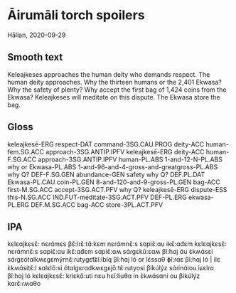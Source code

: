 # Āirumāli torch spoilers

Hālian, 2020-09-29

## Smooth text

Keleajkeses approaches the human deity who demands respect.
The human deity approaches.
Why the thirteen humans or the 2,401 Ekwasa?
Why the safety of plenty? Why accept the first bag of 1,424 coins from the Ekwasa?
Keleajkeses will meditate on this dispute.
The Ekwasa store the bag.

## Gloss

keleajkesē-ERG respect-DAT command-3SG.CAU.PROG deity-ACC human-fem.SG.ACC approach-3SG.ANTIP.IPFV
keleajkesē-ERG deity-ACC human-F.SG.ACC approach-3SG.ANTIP.IPFV
human-PL.ABS 1-and-12-N-PL.ABS why or Ekwasa-PL.ABS 1-and-96-and-4-gross-and-greatgross-PL.ABS why Q?
DEF-F.SG.GEN abundance-GEN safety why Q? DEF.PL.DAT Ekwasa-PL.CAU coin-PL.GEN 8-and-120-and-9-gross-PL.GEN bag-ACC first-M.SG.ACC accept-3SG.ACT.PFV why Q?
keleajkesē-ERG dispute-ESS this-N.SG.ACC IND.FUT-meditate-3SG.ACT.PFV
DEF-PL.ERG ekwasa-PL.ERG DEF.M.SG.ACC bag-ACC store-3PL.ACT.PFV

## IPA

kɛlɛɑjkɛsɛ̌: nɛɾɑ́mɛs βɛ̌:lɾɛ̌:tɑ̌:kɛm nɛɾɑ́mnɛ̌:s sɑpiɛ̌:ɑu ikɛ̌:ɑđɛm
kɛlɛɑjkɛsɛ̌: nɛɾɑ́mnɛ̌:s sɑpiɛ̌:ɑu ikɛ̌:ɑđɛm
sɑpiɛ̌:ɑʍ sɑ́ɾgɛkǔ:ɛɑʍ βǐ:hɑj ɑ́u ɛ̀kʍɑ́sɛi sɑ́ɾgɛótɑlkʍɛgɛmýrnɛ̌:ɾutygɛt͡ɕǐ:lbíq βǐ:hɑj ló
ɑr lɛ́ssɑθ ɸǐ:ɾɑɛ βǐ:hɑj ló | ilɛ ɛ̀kʍɑ́sitɛ̌:l sɑlɛlǒ:si ótɑlgɛɾɑdkʍɛgɛjǒ:tɛ̌:ɾutyosi βikúlýz sɑ́ɾinɑ́iou iɕɛlɾɑ βǐ:hɑj ló
kɛlɛɑjkɛsɛ̌: kɾiɛkɑ̌:uti nɛu hɛǐ:liuθɑ
in ɛ̀kʍɑ́sɑni ou βikúlýz kɑɾɛ̌:ɾʍɑθo